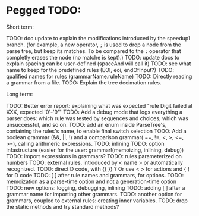 Pegged TODO:
============

Short term:

TODO: doc update to explain the modifications introduced by the speedup1 branch.
(for example, a new operator, `;` is used to drop a node from the parse tree, but keep its matches. To be compared to the `:` operator that completly erases the node (no matche is kept).)
TODO: update docs to explain spacing can be user-defined (spaceAnd will call it)
TODO: see what name to keep for the predefined rules (EOI, eoi, endOfInput?)
TODO: qualified names for rules (grammarName.ruleName)
TODO: Directly reading a grammar from a file.
TODO: Explain the tree decimation rules.

Long term:

TODO: Better error report: explaining what was expected "rule Digit failed at XXX, expected '0'-'9'"
TODO: Add a debug mode that logs everything a parser does: which rule was tested by sequences and choices, which was unsuccessful, and so on.
TODO: add an enum inside ParseTree's, containing the rules's name, to enable final switch selection
TODO: Add a boolean grammar (&&, ||, !) and a comparison grammar( ==, !=, <, >, <=, >=), calling arithmeric expressions.
TODO: inlining
TODO: option infastructure (easier for the user: grammar!(memoizing, inlining, debug))
TODO: import expressions in grammars?
TODO: rules parameterized on numbers
TODO: external rules, introduced by < name > or automatically recognized.
TODO: direct D code, with {{ }} ? Or use < > for actions and { } for D code
TODO: [ ] after rule names and grammars, for options. 
TODO: memoization as a parse-time option and not a generation-time option
TODO: new options: logging, debugging, inlining
TODO: adding [ ] after a grammar name for importing other grammars.
TODO: another option for grammars, coupled to external rules: creating inner variables.
TODO: drop the static methods and try standard methods?
